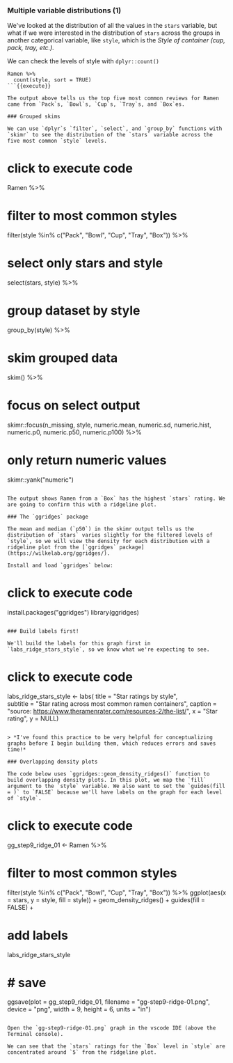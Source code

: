 ### Multiple variable distributions (1)

We've looked at the distribution of all the values in the `stars` variable, but what if we were interested in the distribution of `stars` across the groups in another categorical variable, like `style`, which is the *Style of container (cup, pack, tray, etc.).*

We can check the levels of style with `dplyr::count()`

```
Ramen %>% 
  count(style, sort = TRUE)
```{{execute}}

The output above tells us the top five most common reviews for Ramen came from `Pack`s, `Bowl`s, `Cup`s, `Tray`s, and `Box`es.

### Grouped skims

We can use `dplyr`s `filter`, `select`, and `group_by` functions with `skimr` to see the distribution of the `stars` variable across the five most common `style` levels.

```
# click to execute code
Ramen %>% 
  # filter to most common styles
  filter(style %in% c("Pack", "Bowl",
                      "Cup", "Tray", "Box")) %>% 
  # select only stars and style
  select(stars, style) %>% 
  # group dataset by style
  group_by(style) %>% 
  # skim grouped data
  skim() %>% 
  # focus on select output
  skimr::focus(n_missing, style,
               numeric.mean, numeric.sd, numeric.hist,
               numeric.p0, numeric.p50, numeric.p100) %>% 
  # only return numeric values
  skimr::yank("numeric") 
```{{execute}}

The output shows Ramen from a `Box` has the highest `stars` rating. We are going to confirm this with a ridgeline plot.

### The `ggridges` package

The mean and median (`p50`) in the skimr output tells us the distribution of `stars` varies slightly for the filtered levels of `style`, so we will view the density for each distribution with a ridgeline plot from the [`ggridges` package](https://wilkelab.org/ggridges/).  

Install and load `ggridges` below:

```
# click to execute code
install.packages("ggridges")
library(ggridges)
```{{execute}}

### Build labels first!

We'll build the labels for this graph first in `labs_ridge_stars_style`, so we know what we're expecting to see. 

```
# click to execute code
labs_ridge_stars_style <- labs(
       title = "Star ratings by style",  
       subtitle = "Star rating across most common ramen containers",
       caption = "source: https://www.theramenrater.com/resources-2/the-list/",
       x = "Star rating", 
       y = NULL) 
```{{execute}}

> *I've found this practice to be very helpful for conceptualizing graphs before I begin building them, which reduces errors and saves time!*

### Overlapping density plots

The code below uses `ggridges::geom_density_ridges()` function to build overlapping density plots. In this plot, we map the `fill` argument to the `style` variable. We also want to set the `guides(fill = )` to `FALSE` because we'll have labels on the graph for each level of `style`.

```
# click to execute code
gg_step9_ridge_01 <- Ramen %>%
  # filter to most common styles
  filter(style %in% c("Pack", "Bowl",
                      "Cup", "Tray", "Box")) %>%
  ggplot(aes(x = stars,
             y = style,
             fill = style)) +
  geom_density_ridges() +
  guides(fill = FALSE) +
  # add labels
  labs_ridge_stars_style
# # save
ggsave(plot = gg_step9_ridge_01,
        filename = "gg-step9-ridge-01.png",
        device = "png",
        width = 9,
        height = 6,
        units = "in")
```{{execute}}

Open the `gg-step9-ridge-01.png` graph in the vscode IDE (above the Terminal console). 

We can see that the `stars` ratings for the `Box` level in `style` are concentrated around `5` from the ridgeline plot.
